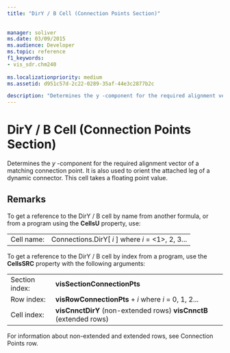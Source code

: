 ```yaml
---
title: "DirY / B Cell (Connection Points Section)"
 
 
manager: soliver
ms.date: 03/09/2015
ms.audience: Developer
ms.topic: reference
f1_keywords:
- vis_sdr.chm240
 
ms.localizationpriority: medium
ms.assetid: d951c57d-2c22-0289-35af-44e3c2877b2c

description: "Determines the y -component for the required alignment vector of a matching connection point. It is also used to orient the attached leg of a dynamic connector. This cell takes a floating point value."
---
```


# DirY / B Cell (Connection Points Section)

Determines the  *y*  -component for the required alignment vector of a matching connection point. It is also used to orient the attached leg of a dynamic connector. This cell takes a floating point value. 
  
## Remarks

To get a reference to the DirY / B cell by name from another formula, or from a program using the **CellsU** property, use: 
  
|||
|:-----|:-----|
|Cell name:  <br/> |Connections.DirY[ *i*  ]           where  *i*  = <1>, 2, 3... |
   
To get a reference to the DirY / B cell by index from a program, use the **CellsSRC** property with the following arguments: 
  
|||
|:-----|:-----|
|Section index:  <br/> |**visSectionConnectionPts** <br/> |
|Row index:  <br/> |**visRowConnectionPts** +  *i*            where  *i*  = 0, 1, 2... |
|Cell index:  <br/> |**visCnnctDirY** (non-extended rows)           **visCnnctB** (extended rows)  <br/> |
   
For information about non-extended and extended rows, see Connection Points row.
  

